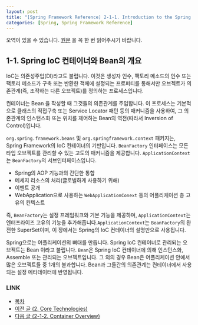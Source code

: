 ```yaml
---
layout: post
title: "[Spring Framework Reference] 2-1-1. Introduction to the Spring IoC Container and Beans"
categories: [Spring, Spring Framework Reference]
---
```


오역이 있을 수 있습니다. [원문](https://docs.spring.io/spring-framework/docs/current/reference/html/core.html#beans-introduction) 을 꼭 한 번 읽어주시기 바랍니다.

## 1-1. Spring IoC 컨테이너와 Bean의 개요
IoC는 의존성주입(DI)라고도 불립니다. 이것은 생성자 인수, 팩토리 메소드의 인수 또는 팩토리 메소드가 구축 또는
반환한 객체에 설정되는 프로퍼티를 통해서만 오브젝트가 의존관계(즉, 조작하는 다른 오브젝트)를 정의하는 프로세스입니다.

컨테이너는 Bean 을 작성할 때 그것들의 의존관계를 주입합니다. 이 프로세스는 기본적으로 클래스의 직접구축 또는 Service Locator 패턴 등의
매커니즘을 사용하여, 그 의존관계의 인스턴스화 또는 위치를 제어하는 Bean의 역전(따라서 Inversion of Control)입니다.

`org.spring.framework.beans` 및 `org.springframework.context` 패키지는, Spring Framework의
IoC 컨테이너의 기반입니다. `BeanFactory` 인터페이스는 모든 타입 오브젝트를 관리할 수 있는 고도의 매커니즘을 제공합니다.
`ApplicationContext`는 `BeanFactory`의 서브인터페이스입니다.

- Spring의 AOP 기능과의 간단한 통합
- 메세지 리소스의 처리(글로벌하게 사용하기 위해)
- 이벤트 공개
- WebApplication으로 사용하는 `WebApplicationConext` 등의 어플리케이션 층 고유의 컨텍스트

즉, `BeanFactory`는 설정 프레임워크와 기본 기능을 제공하며, `ApplicationContext`는 엔터프라이즈 고유의
기능을 추가해줍니다.`ApplicationContext`는 `BeanFactory`의 완전한 SuperSet이며, 이 장에서는 Spring의
IoC 컨테이너의 설명만으로 사용됩니다.

Spring으로는 어플리케이션의 뼈대를 만듭니다. Spring IoC 컨테이너로 관리되는 오브젝트는 Bean 이라고 불립니다.
`Bean`은 Spring IoC 컨테이너에 의해 인스턴스화, Assemble 또는 관리되는 오브젝트입니다. 그 외의 경우 Bean은
어플리케이션 안에서 많은 오브젝트들 중 1개의 불과합니다. Bean과 그들간의 의존관계는 컨테이너에서 사용되는 설정
메타데이터에 반영됩니다.

### LINK
- [목차](https://hsik0225.github.io/spring%20framework/0.-README/)
- [이전 글 (2. Core Technologies)](https://hsik0225.github.io/spring%20framework/2.-Core-Technologies/)
- [다음 글 (2-1-2. Container Overview)](https://hsik0225.github.io/spring%20framework/2-1-2.-Container-Overview/)
